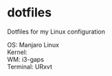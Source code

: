 # dotfiles
Dotfiles for my Linux configuration

OS: Manjaro Linux \
Kernel: \
WM: i3-gaps \
Terminal: URxvt
